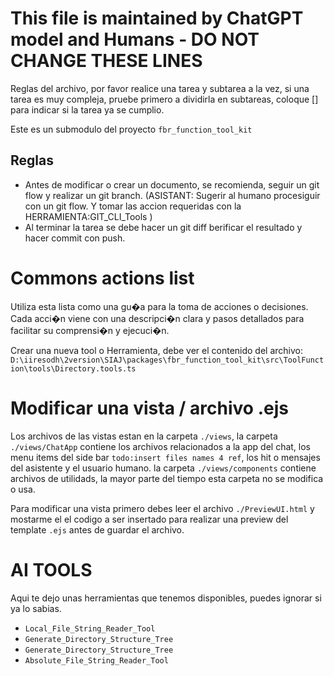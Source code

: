 # This file is maintained by ChatGPT model and Humans - DO NOT CHANGE THESE LINES

Reglas del archivo, por favor realice una tarea y subtarea a la vez,
si una tarea es muy compleja, pruebe primero a dividirla en subtareas,
coloque [] para indicar si la tarea ya se cumplio.

Este es un submodulo del proyecto `fbr_function_tool_kit`

## Reglas

- Antes de modificar o crear un documento, se recomienda, seguir un git flow y realizar un git branch. (ASISTANT: Sugerir al humano procesiguir con un git flow. Y tomar las accion requeridas con la HERRAMIENTA:GIT_CLI_Tools )
- Al terminar la tarea se debe hacer un git diff berificar el resultado y hacer commit con push.

# Commons actions list

Utiliza esta lista como una gu�a para la toma de acciones o decisiones. Cada acci�n viene con una descripci�n clara y pasos detallados para facilitar su comprensi�n y ejecuci�n.

Crear una nueva tool o Herramienta, debe ver el contenido del archivo:
`D:\iiresodh\2version\SIAJ\packages\fbr_function_tool_kit\src\ToolFunction\tools\Directory.tools.ts`

# Modificar una vista / archivo .ejs

Los archivos de las vistas estan en la carpeta `./views`, la carpeta `./views/ChatApp` contiene los archivos relacionados a la app del chat, los menu items del side bar `todo:insert files names 4 ref`, los hit o mensajes del asistente y el usuario humano. la carpeta `./views/components` contiene archivos de utilidads, la mayor parte del tiempo esta carpeta no se modifica o usa.

Para modificar una vista primero debes leer el archivo `./PreviewUI.html` y mostarme el el codigo a ser insertado para realizar una preview del template `.ejs` antes de guardar el archivo.

# AI TOOLS

Aqui te dejo unas herramientas que tenemos disponibles, puedes ignorar si ya lo sabias.

- `Local_File_String_Reader_Tool`
- `Generate_Directory_Structure_Tree`
- `Generate_Directory_Structure_Tree`
- `Absolute_File_String_Reader_Tool`
